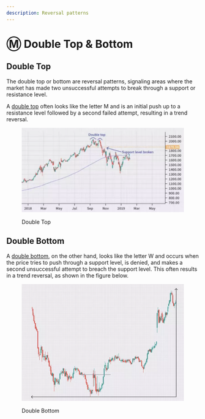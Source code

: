 ```yaml
---
description: Reversal patterns
---
```


# Ⓜ Double Top & Bottom

## Double Top

The double top or bottom are reversal patterns, signaling areas where the market has made two unsuccessful attempts to break through a support or resistance level.

A [double top](https://www.investopedia.com/terms/d/doubletop.asp) often looks like the letter M and is an initial push up to a resistance level followed by a second failed attempt, resulting in a trend reversal.

<figure><img src="../../.gitbook/assets/image (20).png" alt=""><figcaption><p>Double Top</p></figcaption></figure>

## Double Bottom

A [double bottom](https://www.investopedia.com/terms/d/doublebottom.asp), on the other hand, looks like the letter W and occurs when the price tries to push through a support level, is denied, and makes a second unsuccessful attempt to breach the support level. This often results in a trend reversal, as shown in the figure below.

<figure><img src="../../.gitbook/assets/image (22) (1) (1).png" alt=""><figcaption><p>Double Bottom</p></figcaption></figure>

